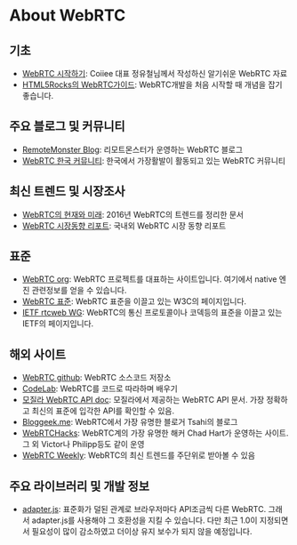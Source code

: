 # About WebRTC

## 기초

* [WebRTC 시작하기](https://coiiee.com/blog.php?idx=2): Coiiee 대표 정유철님께서 작성하신 알기쉬운 WebRTC 자료
* [HTML5Rocks의 WebRTC가이드](https://www.html5rocks.com/ko/tutorials/webrtc/basics/): WebRTC개발을 처음 시작할 때 개념을 잡기 좋습니다.

## 주요 블로그 및 커뮤니티

* [RemoteMonster Blog](http://blog.remotemonster.com): 리모트몬스터가 운영하는 WebRTC 블로그
* [WebRTC 한국 커뮤니티](https://www.facebook.com/groups/rtc.korea/): 한국에서 가장활발이 활동되고 있는 WebRTC 커뮤니티

## 최신 트렌드 및 시장조사

* [WebRTC의 현재와 미래](https://blog.remotemonster.com/webrtc-현재와-미래-8858579a4264): 2016년 WebRTC의 트렌드를 정리한 문서
* [WebRTC 시장동향 리포트](https://blog.remotemonster.com/webrtc-시장동향-리포트-f880a45a3bce): 국내외 WebRTC 시장 동향 리포트

## 표준

* [WebRTC org](https://webrtc.org/): WebRTC 프로젝트를 대표하는 사이트입니다. 여기에서 native 엔진 관련정보를 얻을 수 있습니다.
* [WebRTC 표준](https://www.w3.org/TR/webrtc/): WebRTC 표준을 이끌고 있는 W3C의 페이지입니다.
* [IETF rtcweb WG](https://tools.ietf.org/wg/rtcweb/): WebRTC의 통신 프로토콜이나 코덱등의 표준을 이끌고 있는 IETF의 페이지입니다.

## 해외 사이트

* [WebRTC github](https://github.com/webrtc): WebRTC 소스코드 저장소
* [CodeLab](https://bitbucket.org/webrtc/codelab): WebRTC를 코드로 따라하며 배우기
* [모질라 WebRTC API doc](https://developer.mozilla.org/ko/docs/Web/API/WebRTC_API): 모질라에서 제공하는 WebRTC API 문서. 가장 정확하고 최신의 표준에 입각한 API를 확인할 수 있음.
* [Bloggeek.me](https://bloggeek.me/): WebRTC에서 가장 유명한 블로거 Tsahi의 블로그
* [WebRTCHacks](https://webrtchacks.com/): WebRTC계의 가장 유명한 해커 Chad Hart가 운영하는 사이트. 그 외 Victor나 Philipp등도 같이 운영
* [WebRTC Weekly](https://webrtcweekly.com/): WebRTC의 최신 트렌드를 주단위로 받아볼 수 있음

## 주요 라이브러리 및 개발 정보

* [adapter.js](https://github.com/webrtc/adapter): 표준화가 덜된 관계로 브라우저마다 API조금씩 다른 WebRTC. 그래서 adapter.js를 사용해야 그 호환성을 지킬 수 있습니다. 다만 최근 1.0이 지정되면서 필요성이 많이 감소하였고 더이상 유지 보수가 되지 않을 예정입니다.

